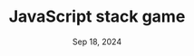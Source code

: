 ---
title: 'JavaScript stack game'
description:
  ''
tags: ['javascript', 'html']
date: Sep 18, 2024
isExternal: true
externalUrl: https://github.com/samueldervishi1/stack-game
externalLabel: on GitHub
---
